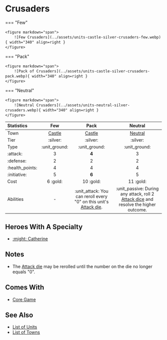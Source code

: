 # Crusaders

=== "Few"

    <figure markdown="span">
        ![Few Crusaders](../assets/units-castle-silver-crusaders-few.webp){ width="340" align=right }
    </figure>

=== "Pack"

    <figure markdown="span">
        ![Pack of Crusaders](../assets/units-castle-silver-crusaders-pack.webp){ width="340" align=right }
    </figure>

=== "Neutral"

    <figure markdown="span">
        ![Neutral Crusaders](../assets/units-neutral-silver-crusaders.webp){ width="340" align=right }
    </figure>


| Statistics | Few | Pack | Neutral |
| :--- | :---: | :---: | :---: |
| Town | [Castle](../towns/castle.md) | [Castle](../towns/castle.md) | [Neutral](../towns/neutral.md) |
| Tier | :silver: | :silver: | :silver: |
| Type | :unit_ground: | :unit_ground: | :unit_ground: |
| :attack: | 3 | **4** | 3 |
| :defense: | 2 | 2 | 2 |
| :health_points: | 4 | 4 | 4 |
| :initiative: | 5 | **6** | 5 |
| Cost | 6 :gold: | 10 :gold: | 11 :gold: |
| Abilities | - | :unit_attack: You can reroll every "0" on this unit's [Attack die](../dice.md#attack-die). | :unit_passive: During any attack, roll 2 [Attack dice](../dice.md#attack-die) and resolve the higher outcome. |


## Heroes With A Specialty

- [:might: Catherine](../heroes/catherine.md#specialty)


## Notes

- The [Attack die](../dice.md#attack-die) may be rerolled until the number on the die no longer equals "0".


## Comes With

- [Core Game](../content/core_game.md)


## See Also

- [List of Units](index.md)
- [List of Towns](../towns/index.md)